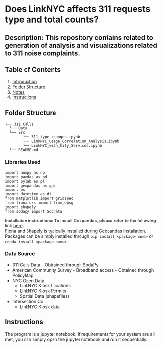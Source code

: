 # Does LinkNYC affects 311 requests type and total counts? 
## Description: This repository contains related to generation of analysis and visualizations related to 311 noise complaints.

## Table of Contents
1. [Introduction](README.md#Problem)
1. [Folder Structure](README.md#Folder_Structure)
1. [Notes](README.md#Notes)
1. [Instructions](README.md#Instructions)

## Folder Structure
```
├── 311_Calls
  └── Data
  └── Src
        └── 311_type_changes.ipynb
        └── LinkNYC_Usage_Correlation_Analysis.ipynb
        └── LinkNYC_with_City_Services.ipynb
  └── README.md
```
### Libraries Used
```
import numpy as np
import pandas as pd
import pylab as pl
import geopandas as gpd
import os
import datetime as dt
from matplotlib import gridspec
from fiona.crs import from_epsg
import shapely
from sodapy import Socrata
```
Installation instructions:
To install Geopandas, please refer to the following link [here](http://geopandas.org/install.html "Geopandas Installation Guide").  
Fiona and Shapely is typically installed during Geopandas installation.  
Packages can be simply installed through `pip install <package-name>` or `conda install <package-name>`.

### Data Source
- 311 Calls Data - Obtrained through SodaPy
- American Community Survey - Broadband access - Obtained through PolicyMap
- NYC Open Data
  - LinkNYC Kiosk Locations
  - LinkNYC Kiosk Permits
  - Spatial Data (shapefiles)
- Intersection Co
  - LinkNYC Kiosk data 

## Instructions
The program is a jupyter notebook. If requirements for your system are all met, you can simply open the jupyter notebook and run it sequentially.  